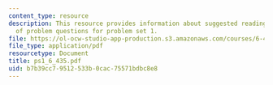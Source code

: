 ```yaml
---
content_type: resource
description: This resource provides information about suggested reading and consist
  of problem questions for problem set 1.
file: https://ol-ocw-studio-app-production.s3.amazonaws.com/courses/6-435-system-identification-spring-2005/b7b39cc79512533b0cac75571bdbc8e8_ps1_6_435.pdf
file_type: application/pdf
resourcetype: Document
title: ps1_6_435.pdf
uid: b7b39cc7-9512-533b-0cac-75571bdbc8e8
---
```

